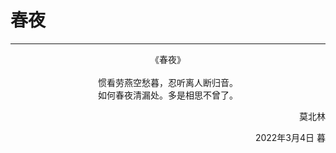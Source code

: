 # 春夜
***
<center>
《春夜》<br>
<br>
惯看劳燕空愁暮，忍听离人断归音。<br>
如何春夜清漏处。多是相思不曾了。<br>

<p align="right">莫北林</p>
<p align="right">2022年3月4日 暮</p>